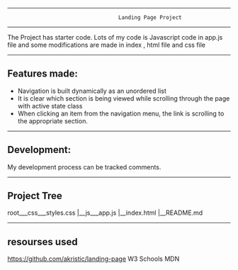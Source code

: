 ------------------------------------------------------------------------------------------------------------------------             ------------------------------------------------------------------------------------
                                       Landing Page Project
--------------------------------------------------------------------------------------------------------------------------
The Project has starter code. Lots of my code is Javascript code in app.js file and some modifications are made in index , html file and css file 

------------------------------------------------------------------------------------------------
Features made:
--------------
- Navigation is built dynamically as an unordered list
- It is clear which section is being viewed while scrolling through the page with active state class
- When clicking an item from the navigation menu, the link is scrolling to the appropriate section.

--------------------------------------------------------------------------------------------------
Development:
------------
My development process can be tracked comments.

---------------------------------------------------------------------------------------------------
Project Tree
---------------
root___css___styles.css |__js___app.js |__index.html |__README.md

-------------------------------------------------------------------------------------------------------
resourses used
----------------

https://github.com/akristic/landing-page
W3 Schools
MDN